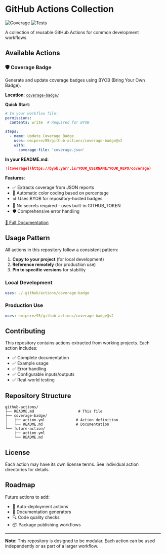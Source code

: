 # GitHub Actions Collection

![Coverage](https://byob.yarr.is/emiperez95/github-actions/coverage)
![Tests](https://github.com/emiperez95/github-actions/workflows/Test%20Coverage%20Badge%20Action/badge.svg)

A collection of reusable GitHub Actions for common development workflows.

## Available Actions

### 🛡️ Coverage Badge

Generate and update coverage badges using BYOB (Bring Your Own Badge).

**Location**: [`coverage-badge/`](./coverage-badge/)

**Quick Start**:
```yaml
# In your workflow file:
permissions:
  contents: write  # Required for BYOB

steps:
  - name: Update Coverage Badge
    uses: emiperez95/github-actions/coverage-badge@v2
    with:
      coverage-file: 'coverage.json'
```

**In your README.md**:
```markdown
![Coverage](https://byob.yarr.is/YOUR_USERNAME/YOUR_REPO/coverage)
```

**Features**:
- ✅ Extracts coverage from JSON reports
- 🎨 Automatic color coding based on percentage
- 📊 Uses BYOB for repository-hosted badges
- 🚀 No secrets required - uses built-in GITHUB_TOKEN
- 🛡️ Comprehensive error handling

[📖 Full Documentation](./coverage-badge/README.md)

## Usage Pattern

All actions in this repository follow a consistent pattern:

1. **Copy to your project** (for local development)
2. **Reference remotely** (for production use)
3. **Pin to specific versions** for stability

### Local Development
```yaml
uses: ./.github/actions/coverage-badge
```

### Production Use
```yaml
uses: emiperez95/github-actions/coverage-badge@v2
```

## Contributing

This repository contains actions extracted from working projects. Each action includes:

- ✅ Complete documentation
- ✅ Example usage
- ✅ Error handling
- ✅ Configurable inputs/outputs
- ✅ Real-world testing

## Repository Structure

```
github-actions/
├── README.md                    # This file
├── coverage-badge/
│   ├── action.yml              # Action definition
│   └── README.md               # Documentation
└── future-action/
    ├── action.yml
    └── README.md
```

## License

Each action may have its own license terms. See individual action directories for details.

## Roadmap

Future actions to add:
- 🚀 Auto-deployment actions
- 📝 Documentation generators
- 🔍 Code quality checks
- 📦 Package publishing workflows

---

**Note**: This repository is designed to be modular. Each action can be used independently or as part of a larger workflow.